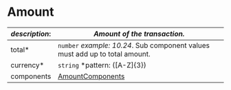 
# Amount

| *description*:   | *Amount of the transaction.*|
|----|----|
| total* |    ``` number ```   *example: 10.24*. Sub component values must add up to total amount.|
| currency* |    ``` string ```   *pattern: ([A-Z]{3})|([0-9]{3}) example:USD*. ISO 4217 currency code.|
| components | [AmountComponents](?path=docs/schemas-md/AmountComponents.md)|  




